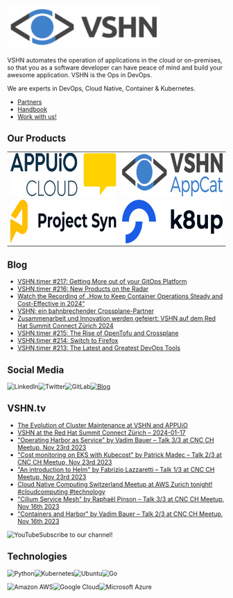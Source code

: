 [<img src="https://raw.githubusercontent.com/vshn/.github/main/profile/images/vshn.svg" alt="APPUiO Cloud" height="100"/>](https://vshn.ch/)

VSHN automates the operation of applications in the cloud or on-premises, so that you as a software developer can have peace of mind and build your awesome application. VSHN is the Ops in DevOps.

We are experts in DevOps, Cloud Native, Container & Kubernetes.

- [Partners](https://www.vshn.ch/en/partners/)
- [Handbook](https://handbook.vshn.ch/)
- [Work with us!](https://www.vshn.ch/en/jobs/)

## Our Products

<table>
<tr>
<td><a href="https://docs.appuio.cloud/"><img src="https://raw.githubusercontent.com/vshn/.github/main/profile/images/appuio-cloud.svg" alt="APPUiO Cloud" height="100"/></a></td>
<td><a href="https://docs.appcat.ch/"><img src="https://raw.githubusercontent.com/vshn/.github/main/profile/images/appcat.png" alt="AppCat" height="100"/></a></td>
</tr>

<tr>
<td><a href="https://syn.tools/"><img src="https://github.com/vshn/.github/raw/main/profile/images/project-syn.svg" alt="Project Syn" height="100"/></a></td>
<td><a href="https://k8up.io/"><img src="https://github.com/vshn/.github/raw/main/profile/images/k8up.svg" alt="K8up" height="100"/></a></td>
</tr>
</table>

## Blog

<!-- GENERAL:START -->
- [VSHN.timer #217: Getting More out of your GitOps Platform](https://www.vshn.ch/vshn-timer-217-getting-more-out-of-your-gitops-platform/)
- [VSHN.timer #216: New Products on the Radar](https://www.vshn.ch/vshn-timer-216-new-products-on-the-radar/)
- [Watch the Recording of „How to Keep Container Operations Steady and Cost-Effective in 2024“](https://www.vshn.ch/watch-the-recording-of-how-to-keep-container-operations-steady-and-cost-effective-in-2024/)
- [VSHN: ein bahnbrechender Crossplane-Partner](https://www.vshn.ch/vshn-ein-bahnbrechender-crossplane-partner/)
- [Zusammenarbeit und Innovation werden gefeiert: VSHN auf dem Red Hat Summit Connect Zürich 2024](https://www.vshn.ch/zusammenarbeit-und-innovation-werden-gefeiert-vshn-auf-dem-red-hat-summit-connect-zuerich-2024/)
- [VSHN.timer #215: The Rise of OpenTofu and Crossplane](https://www.vshn.ch/vshn-timer-215-the-rise-of-opentofu-and-crossplane/)
- [VSHN.timer #214: Switch to Firefox](https://www.vshn.ch/vshn-timer-214-switch-to-firefox/)
- [VSHN.timer #213: The Latest and Greatest DevOps Tools](https://www.vshn.ch/vshn-timer-213-the-latest-and-greatest-devops-tools/)
<!-- GENERAL:END -->

<!-- ## APPUiO Cloud -->

<!-- APPUIO_CLOUD:START -->
<!-- - [“Composition Functions in Production” by Tobias Brunner at the Control Plane Day with Crossplane](https://vshn.ch/blog/composition-functions-in-production-by-tobias-brunner-at-the-control-plane-day-with-crossplane/)
- [New OpenShift 4.13 Features for APPUiO Users](https://vshn.ch/blog/new-openshift-4-13-features-for-appuio-users/)
- [Self Sign-Up and Invitations on APPUiO Cloud](https://vshn.ch/blog/self-sign-up-and-invitations-on-appuio-cloud/)
- [Upcoming Event: Increase your Productivity with APPUiO Cloud, AppCat, and Exoscale](https://vshn.ch/blog/upcoming-event-increase-your-productivity-with-appuio-cloud-appcat-and-exoscale/) -->
<!-- APPUIO_CLOUD:END -->

<!-- ## Tech Blog -->

<!-- TE_CH:START -->
<!-- - [Watch the Recording of “How to Keep Container Operations Steady and Cost-Effective in 2024”](https://vshn.ch/en/blog/watch-the-recording-of-how-to-keep-container-operations-steady-and-cost-effective-in-2024/)
- [Composition Functions in Production](https://vshn.ch/en/blog/composition-functions-in-production/)
- [“Composition Functions in Production” by Tobias Brunner at the Control Plane Day with Crossplane](https://vshn.ch/en/blog/composition-functions-in-production-by-tobias-brunner-at-the-control-plane-day-with-crossplane/)
- [New OpenShift 4.13 Features for APPUiO Users](https://vshn.ch/en/blog/new-openshift-4-13-features-for-appuio-users/) -->
<!-- TE_CH:END -->

<!-- ## VSHN.timer -->

<!-- VSHN_TIMER:START -->
<!-- - [VSHN.timer #216: New Products on the Radar](https://vshn.ch/blog/vshn-timer-216-new-products-on-the-radar/)
- [VSHN.timer #215: The Rise of OpenTofu and Crossplane](https://vshn.ch/blog/vshn-timer-215-the-rise-of-opentofu-and-crossplane/)
- [VSHN.timer #214: Switch to Firefox](https://vshn.ch/blog/vshn-timer-214-switch-to-firefox/)
- [VSHN.timer #213: The Latest and Greatest DevOps Tools](https://vshn.ch/blog/vshn-timer-213-the-latest-and-greatest-devops-tools/) -->
<!-- VSHN_TIMER:END -->

## Social Media

[<img align="left" alt="LinkedIn" src="https://img.shields.io/badge/linkedin-%230077B5.svg?&style=for-the-badge&logo=linkedin&logoColor=white">](https://www.linkedin.com/company/vshn-ag) [<img align="left" alt="Twitter" src="https://img.shields.io/badge/twitter-%231DA1F2.svg?&style=for-the-badge&logo=twitter&logoColor=white">](https://twitter.com/vshn_ch) [<img align="left" alt="GitLab" src="https://img.shields.io/badge/gitlab-%23330f63.svg?&style=for-the-badge&logo=gitlab&logoColor=white">](https://gitlab.com/vshn) [<img alt="Blog" src="https://img.shields.io/badge/rss-%23FFA500.svg?&style=for-the-badge&logo=rss&logoColor=white">](https://www.vshn.ch/en-rss.xml)

## VSHN.tv

<!-- VIDEOS:START -->
- [The Evolution of Cluster Maintenance at VSHN and APPUiO](https://www.youtube.com/watch?v=vA1gh7dwR-w)
- [VSHN at the Red Hat Summit Connect Zürich – 2024-01-17](https://www.youtube.com/watch?v=0uNXDX98_vY)
- [&quot;Operating Harbor as Service&quot; by Vadim Bauer – Talk 3/3 at CNC CH Meetup, Nov 23rd 2023](https://www.youtube.com/watch?v=aKpKEoJjjqs)
- [&quot;Cost monitoring on EKS with Kubecost&quot; by Patrick Madec – Talk 2/3 at CNC CH Meetup, Nov 23rd 2023](https://www.youtube.com/watch?v=EX0ewUZpmRE)
- [&quot;An introduction to Helm&quot; by Fabrizio Lazzaretti – Talk 1/3 at CNC CH Meetup, Nov 23rd 2023](https://www.youtube.com/watch?v=KJZggq3jkqo)
- [Cloud Native Computing Switzerland Meetup at AWS Zurich tonight! #cloudcomputing #technology](https://www.youtube.com/watch?v=TOsG1UDgm5Q)
- [&quot;Cilium Service Mesh&quot; by Raphaël Pinson – Talk 3/3 at CNC CH Meetup, Nov 16th 2023](https://www.youtube.com/watch?v=nGoB-w4tjvo)
- [&quot;Containers and Harbor&quot; by Vadim Bauer – Talk 2/3 at CNC CH Meetup, Nov 16th 2023](https://www.youtube.com/watch?v=_qlgitlC_f4)
<!-- VIDEOS:END -->

Subscribe to our [<img alt="YouTube" align="left" src="https://img.shields.io/badge/youtube-%23FF0000.svg?&style=for-the-badge&logo=youtube&logoColor=white">](https://vshn.tv) channel!

## Technologies

<img align="left" alt="Python" src="https://img.shields.io/badge/python-%233776AB.svg?&style=for-the-badge&logo=python&logoColor=white"> <img alt="Go" src="https://img.shields.io/badge/go-%2300ADD8.svg?&style=for-the-badge&logo=go&logoColor=white"> <img align="left" alt="Kubernetes" src="https://img.shields.io/badge/kubernetes-326de6?logo=kubernetes&logoColor=white&style=for-the-badge"> <img align="left" alt="Ubuntu" src="https://img.shields.io/badge/ubuntu-E95420?logo=ubuntu&logoColor=white&style=for-the-badge">

<img align="left" alt="Amazon AWS" src="https://img.shields.io/badge/Amazon%20AWS-%23232F3E?logo=amazon-aws&logoColor=white&style=for-the-badge"> <img align="left" alt="Google Cloud" src="https://img.shields.io/badge/Google%20Cloud-%234285F4?logo=google-cloud&logoColor=white&style=for-the-badge "> <img alt="Microsoft Azure" src="https://img.shields.io/badge/Microsoft%20Azure-0089D6?logo=microsoft-azure&logoColor=white&style=for-the-badge">
